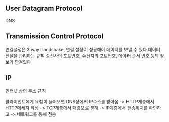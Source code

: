 ## User Datagram Protocol
DNS

## Transmission Control Protocol
연결설정은 3 way handshake, 연결 설정이 성공해야 데이터를 보낼 수 있다
데이터 전달을 관리하는 규칙
송신사의 포트번호, 수신자의 포트번호, 데이터 순서 번호 등의 정보가 담겨있다

## IP
인터넷 상의 주소 규칙

클라이언트에게 요청이 들어오면 DNS상에서 IP주소를 받아옴 -> HTTP계층에서 HTTP메세지 작성 -> TCP계층에서 패킷으로 분해
-> IP계층에서 전송위치를 확인하고 -> 네트워크를 통해 전송